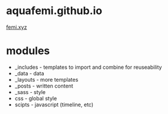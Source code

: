 # aquafemi.github.io
[femi.xyz](femi.xyz)

# modules
* _includes - templates to import and combine for reuseability
* _data - data
* _layouts - more templates
* _posts - written content
* _sass - style
* css - global style
* scipts - javascript (timeline, etc)
